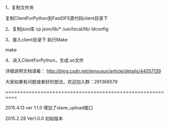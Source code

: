 1、复制文件夹

复制ClientForPython到FastDFS源代码client目录下


2、复制json库
cp json/lib/* /usr/local/lib/
ldconfig


3、接入client目录下 执行Make

make

4、进入ClientForPython，生成.so文件

详细说明文档请看：
http://blog.csdn.net/lenyusun/article/details/44057139

大家如果有问题或者好的想法，欢迎加入群：291368579

==========================================================

2015.4.13 ver 1.1.0
增加了slave_upload接口


2015.2.28 Ver1.0.0 
初始版本
